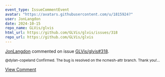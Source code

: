 ```yaml
---
event_type: IssueCommentEvent
avatar: "https://avatars.githubusercontent.com/u/1815924?"
user: JonLangdon
date: 2024-10-15
repo_name: GLVis/glvis
html_url: https://github.com/GLVis/glvis/issues/318
repo_url: https://github.com/GLVis/glvis
---
```


<a href='https://github.com/JonLangdon' target='_blank'>JonLangdon</a> commented on issue <a href='https://github.com/GLVis/glvis/issues/318' target='_blank'>GLVis/glvis#318</a>.

<small>@dylan-copeland Confirmed. The bug is resolved on the ncmesh-attr branch. Thank you!...</small>

<a href='https://github.com/GLVis/glvis/issues/318' target='_blank'>View Comment</a>